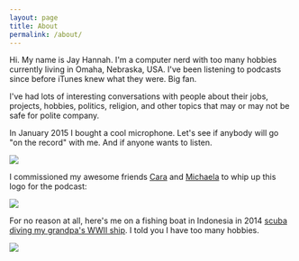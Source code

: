 ```yaml
---
layout: page
title: About
permalink: /about/
---
```


Hi. My name is Jay Hannah. I'm a computer nerd with too many hobbies currently 
living in Omaha, Nebraska, USA. I've been listening to podcasts since before iTunes 
knew what they were. Big fan. 

I've had lots of interesting conversations with people about their jobs, projects, hobbies, 
politics, religion, and other topics that may or may not be safe for polite company.

In January 2015 I bought a cool microphone. 
Let's see if anybody will go "on the record" with me. And if anyone wants to listen. 

<img src="{{site.dropbox_url}}/mic.jpg" class="rcorners">

I commissioned my awesome friends [Cara](https://twitter.com/CaraHeacock) and
[Michaela](https://twitter.com/DreamingAlyce) to whip up this logo for the podcast:

<img src="{{site.dropbox_url}}/logo.jpg" class="rcorners">

For no reason at all, here's me on a fishing boat in Indonesia in 2014 
[scuba diving my grandpa's WWII ship](http://usshoustondive.com). I told you 
I have too many hobbies. 

<img src="{{site.dropbox_url}}/jay.jpg" class="rcorners">


